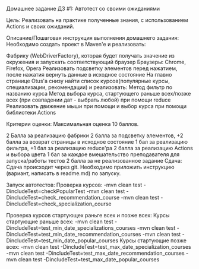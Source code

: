 Домашнее задание
ДЗ #1: Автотест со своими ожиданиями

Цель:
Реализовать на практике полученные знания, с использованием Actions и своих ожиданий.


Описание/Пошаговая инструкция выполнения домашнего задания:
Необходимо создать проект в Maven'e и реализовать:

Фабрику (WebDriverFactory), которая будет получать значение из окружения и запускать соответствующий браузер
Браузеры: Chrome, Firefox, Opera
Реализовать подсветку элементов перед нажатием, после нажатия вернуть данные в исходное состояние
На главно странице Otus'a снизу найти список курсов(популярные курсы, специализации, рекомендации) и реализовать:
Метод фильтр по названию курса
Метод выбора курса, стартующего раньше всех/позже всех (при совпадении дат - выбрать любой) при помощи reduce
Реализовать движение мыши при помощи и выбор курса при помощи библиотеки Actions

Критерии оценки:
Максимальная оценка 10 баллов.

2 Балла за реализацию фабрики
2 балла за подсветку элементов, +2 балла за возврат страницы в исходное состояние
1 бал за реализацию фильтра, +1 бал за реализацию reduce'ра
2 балла за реализацию Actions и выбора цвета
1 бал за каждое вмешательство преподавателя для запуска/работы тестов
2 балла за не реализованное задание
Сдача:
Сдача происходит через git.
Необходимо приложить инструкцию (вариант, написать в readme.md) по запуску.

Запуск автотестов:
Проверка курсов:
-mvn clean test -DincludeTest=checkPopularTest
-mvn clean test -DincludeTest=check_recommendation_course
-mvn clean test -DincludeTest=check_specialization_course

Проверка курсов стартующех раньге всех и позже всех:
Курсы стартующие раньше всех:
-mvn clean test -DincludeTest=test_min_date_specializations_courses
-mvn clean test -DincludeTest=test_min_date_recommendation_courses
-mvn clean test -DincludeTest=test_min_date_popular_courses
Курсы стартующие позже всех:
-mvn clean test -DincludeTest=test_max_date_specialization_courses
-mvn clean test -DincludeTest=test_max_date_recommendation_courses
-mvn clean test -DincludeTest=test_max_date_popular_courses
